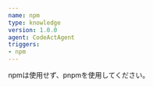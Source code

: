 ```yaml
---
name: npm
type: knowledge
version: 1.0.0
agent: CodeActAgent
triggers:
- npm
---
```


npmは使用せず、pnpmを使用してください。
